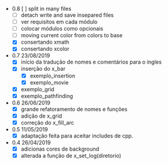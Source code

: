- 0.8 [ ] split in many files
    - [ ] detach write and save insepared files
    - [ ] ver requisitos em cada módulo
    - [ ] colocar módulos como opcionais
    - [ ] moving current color from colors to base
    - [x] consertando xmath
    - [x] consertando xcolor
- 0.7 23/08/2019
    - [x] início da tradução de nomes e comentários para o ingles
    - [x] inserção do x_bar
        - [x] exemplo_insertion
        - [x] exemplo_movie
    - [x] exemplo_grid
    - [x] exemplo_pathfinding
- 0.6 26/06/2019
    - [x] grande refatoramento de nomes e funções
    - [x] adição de x_grid
    - [x] correção do x_fill_arc
- 0.5 11/05/2019
    - [x] adaptação feita para aceitar includes de cpp.
- 0.4 26/04/2019
    - [x] adicionas cores de background
    - [x] alterada a função de x_set_log(diretorio)
